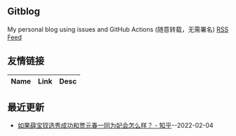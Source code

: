## Gitblog
My personal blog using issues and GitHub Actions (随意转载，无需署名)
[RSS Feed](https://raw.githubusercontent.com/zhangqk8888/blog-backup/master/feed.xml)
## 友情链接
| Name | Link | Desc | 
 | ---- | ---- | ---- |
## 最近更新
- [如果薛宝钗选秀成功和贾元春一同为妃会怎么样？ - 知乎](https://github.com/zhangqk8888/blog-backup/issues/1)--2022-02-04
